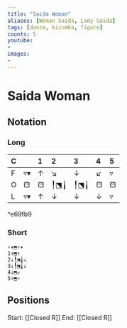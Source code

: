 ```yaml
---
title: "Saida Woman"
aliases: [Woman Saida, Lady Saida] 
tags: [dance, kizomba, figure]
counts: 5
youtube:
- 
images:
-
---
```


# Saida Woman
## Notation
### Long

| C   |     | 1   | 2   | 3   | 4   | 5   |
| :--- | :--- | :--- | :--- | :--- | :--- | :--- |
| F   | ▿▾  | ↑   | ↘   | ↓   | ↙   | ▿   |
| O   | ⬒   | ⬒   | ╿⬔╽ | ╿⬔╽ | ⬒   | ⬒   |
| L   | ▿▾  | ↑   | ↓   | ↓   | ↓   | ▿   |

^e69fb9

### Short
```
▿▾⬒▿▾
1↑⬒↑
2↓╿⬔╽↘
3↓╿⬔╽↓
4↓⬒↙
5▿⬒▿
```
 
## Positions
Start: [[Closed R]]
End: [[Closed R]]
